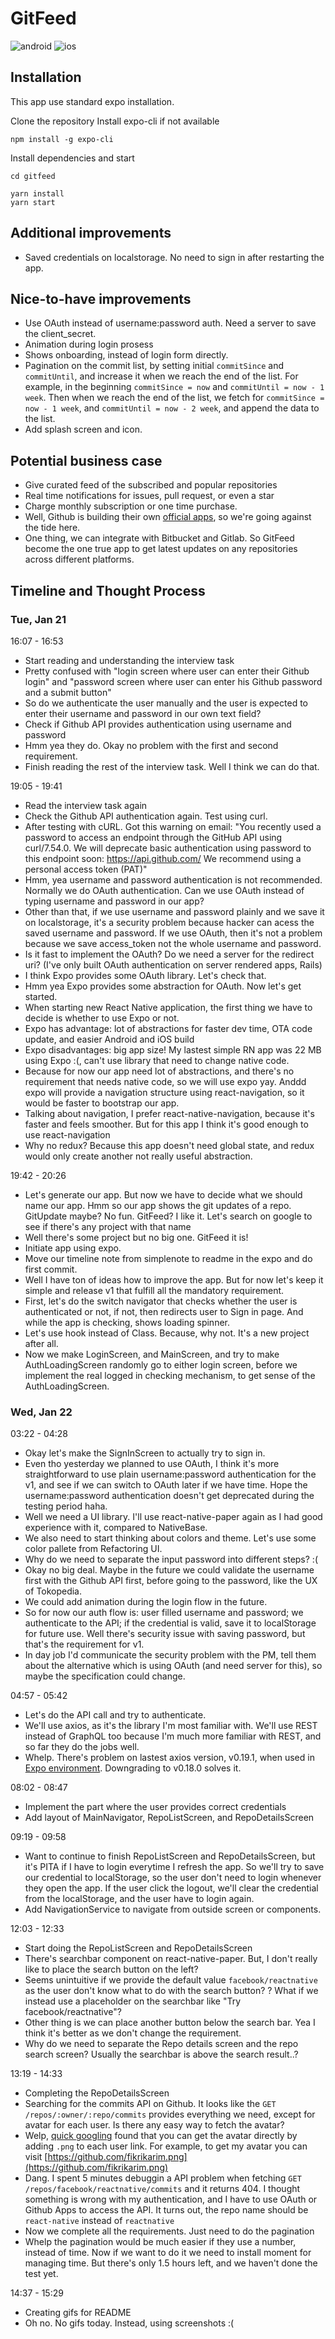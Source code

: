 # GitFeed

![android](./assets/screenshots/android.png)
![ios](./assets/screenshots/ios.png)

## Installation

This app use standard expo installation.

Clone the repository
Install expo-cli if not available

```
npm install -g expo-cli
```

Install dependencies and start

```
cd gitfeed

yarn install
yarn start
```

## Additional improvements

- Saved credentials on localstorage. No need to sign in after restarting the app.

## Nice-to-have improvements

- Use OAuth instead of username:password auth. Need a server to save the client_secret.
- Animation during login prosess
- Shows onboarding, instead of login form directly.
- Pagination on the commit list, by setting initial `commitSince` and `commitUntil`, and increase it when we reach the end of the list. For example, in the beginning `commitSince = now` and `commitUntil = now - 1 week`. Then when we reach the end of the list, we fetch for `commitSince = now - 1 week`, and `commitUntil = now - 2 week`, and append the data to the list.
- Add splash screen and icon.

## Potential business case

- Give curated feed of the subscribed and popular repositories
- Real time notifications for issues, pull request, or even a star
- Charge monthly subscription or one time purchase.
- Well, Github is building their own [official apps](https://github.com/mobile), so we're going against the tide here.
- One thing, we can integrate with Bitbucket and Gitlab. So GitFeed become the one true app to get latest updates on any repositories across different platforms.

## Timeline and Thought Process

### Tue, Jan 21

16:07 - 16:53

- Start reading and understanding the interview task
- Pretty confused with "login screen where user can enter their Github login" and "password screen where user can enter his Github password and a submit button"
- So do we authenticate the user manually and the user is expected to enter their username and password in our own text field?
- Check if Github API provides authentication using username and password
- Hmm yea they do. Okay no problem with the first and second requirement.
- Finish reading the rest of the interview task. Well I think we can do that.

19:05 - 19:41

- Read the interview task again
- Check the Github API authentication again. Test using curl.
- After testing with cURL. Got this warning on email:
  "You recently used a password to access an endpoint through the GitHub API using curl/7.54.0. We will deprecate basic authentication using password to this endpoint soon:
  https://api.github.com/
  We recommend using a personal access token (PAT)"
- Hmm, yea username and password authentication is not recommended. Normally we do OAuth authentication. Can we use OAuth instead of typing username and password in our app?
- Other than that, if we use username and password plainly and we save it on localstorage, it's a security problem because hacker can acess the saved username and password. If we use OAuth, then it's not a problem because we save access_token not the whole username and password.
- Is it fast to implement the OAuth? Do we need a server for the redirect uri? (I've only built OAuth authentication on server rendered apps, Rails)
- I think Expo provides some OAuth library. Let's check that.
- Hmm yea Expo provides some abstraction for OAuth. Now let's get started.
- When starting new React Native application, the first thing we have to decide is whether to use Expo or not.
- Expo has advantage: lot of abstractions for faster dev time, OTA code update, and easier Android and iOS build
- Expo disadvantages: big app size! My lastest simple RN app was 22 MB using Expo :(, can't use library that need to change native code.
- Because for now our app need lot of abstractions, and there's no requirement that needs native code, so we will use expo yay. Anddd expo will provide a navigation structure using react-navigation, so it would be faster to bootstrap our app.
- Talking about navigation, I prefer react-native-navigation, because it's faster and feels smoother. But for this app I think it's good enough to use react-navigation
- Why no redux? Because this app doesn't need global state, and redux would only create another not really useful abstraction.

19:42 - 20:26

- Let's generate our app. But now we have to decide what we should name our app. Hmm so our app shows the git updates of a repo. GitUpdate maybe? No fun. GitFeed? I like it. Let's search on google to see if there's any project with that name
- Well there's some project but no big one. GitFeed it is!
- Initiate app using expo.
- Move our timeline note from simplenote to readme in the expo and do first commit.
- Well I have ton of ideas how to improve the app. But for now let's keep it simple and release v1 that fulfill all the mandatory requirement.
- First, let's do the switch navigator that checks whether the user is authenticated or not, if not, then redirects user to Sign in page. And while the app is checking, shows loading spinner.
- Let's use hook instead of Class. Because, why not. It's a new project after all.
- Now we make LoginScreen, and MainScreen, and try to make AuthLoadingScreen randomly go to either login screen, before we implement the real logged in checking mechanism, to get sense of the AuthLoadingScreen.

### Wed, Jan 22

03:22 - 04:28

- Okay let's make the SignInScreen to actually try to sign in.
- Even tho yesterday we planned to use OAuth, I think it's more straightforward to use plain username:password authentication for the v1, and see if we can switch to OAuth later if we have time. Hope the username:password authentication doesn't get deprecated during the testing period haha.
- Well we need a UI library. I'll use react-native-paper again as I had good experience with it, compared to NativeBase.
- We also need to start thinking about colors and theme. Let's use some color pallete from Refactoring UI.
- Why do we need to separate the input password into different steps? :(
- Okay no big deal. Maybe in the future we could validate the username first with the Github API first, before going to the password, like the UX of Tokopedia.
- We could add animation during the login flow in the future.
- So for now our auth flow is: user filled username and password; we authenticate to the API; if the credential is valid, save it to localStorage for future use. Well there's security issue with saving password, but that's the requirement for v1.
- In day job I'd communicate the security problem with the PM, tell them about the alternative which is using OAuth (and need server for this), so maybe the specification could change.

04:57 - 05:42

- Let's do the API call and try to authenticate.
- We'll use axios, as it's the library I'm most familiar with. We'll use REST instead of GraphQL too because I'm much more familiar with REST, and so far they do the jobs well.
- Whelp. There's problem on lastest axios version, v0.19.1, when used in [Expo environment](https://github.com/axios/axios/issues/2235). Downgrading to v0.18.0 solves it.

08:02 - 08:47

- Implement the part where the user provides correct credentials
- Add layout of MainNavigator, RepoListScreen, and RepoDetailsScreen

09:19 - 09:58

- Want to continue to finish RepoListScreen and RepoDetailsScreen, but it's PITA if I have to login everytime I refresh the app. So we'll try to save our credential to localStorage, so the user don't need to login whenever they open the app. If the user click the logout, we'll clear the credential from the localStorage, and the user have to login again.
- Add NavigationService to navigate from outside screen or components.

12:03 - 12:33

- Start doing the RepoListScreen and RepoDetailsScreen
- There's searchbar component on react-native-paper. But, I don't really like to place the search button on the left?
- Seems unintuitive if we provide the default value `facebook/reactnative` as the user don't know what to do with the search button? ? What if we instead use a placeholder on the searchbar like "Try facebook/reactnative"?
- Other thing is we can place another button below the search bar. Yea I think it's better as we don't change the requirement.
- Why do we need to separate the Repo details screen and the repo search screen? Usually the searchbar is above the search result..?

13:19 - 14:33

- Completing the RepoDetailsScreen
- Searching for the commits API on Github. It looks like the `GET /repos/:owner/:repo/commits` provides everything we need, except for avatar for each user. Is there any easy way to fetch the avatar?
- Welp, [quick googling](https://stackoverflow.com/questions/22932422) found that you can get the avatar directly by adding `.png` to each user link. For example, to get my avatar you can visit [https://github.com/fikrikarim.png](https://github.com/fikrikarim.png)
- Dang. I spent 5 minutes debuggin a API problem when fetching `GET /repos/facebook/reactnative/commits` and it returns 404. I thought something is wrong with my authentication, and I have to use OAuth or Github Apps to access the API. It turns out, the repo name should be `react-native` instead of `reactnative`
- Now we complete all the requirements. Just need to do the pagination
- Whelp the pagination would be much easier if they use a number, instead of time. Now if we want to do it we need to install moment for managing time. But there's only 1.5 hours left, and we haven't done the test yet.

14:37 - 15:29

- Creating gifs for README
- Oh no. No gifs today. Instead, using screenshots :(
